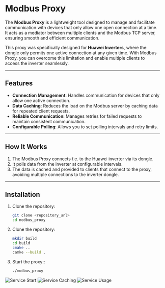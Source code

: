 # Modbus Proxy

The **Modbus Proxy** is a lightweight tool designed to manage and facilitate communication with devices that only allow one open connection at a time. It acts as a mediator between multiple clients and the Modbus TCP server, ensuring smooth and efficient communication.

This proxy was specifically designed for **Huawei Inverters**, where the dongle only permits one active connection at any given time. With Modbus Proxy, you can overcome this limitation and enable multiple clients to access the inverter seamlessly.

---

## Features

- **Connection Management**: Handles communication for devices that only allow one active connection.
- **Data Caching**: Reduces the load on the Modbus server by caching data for repeated client requests.
- **Reliable Communication**: Manages retries for failed requests to maintain consistent communication.
- **Configurable Polling**: Allows you to set polling intervals and retry limits.

---

## How It Works

1. The Modbus Proxy connects f.e. to the Huawei inverter via its dongle.
2. It polls data from the inverter at configurable intervals.
3. The data is cached and provided to clients that connect to the proxy, avoiding multiple connections to the inverter dongle.

---

## Installation

1. Clone the repository:

   ```bash
   git clone <repository_url>
   cd modbus_proxy

2. Clone the repository:

   ```bash
   mkdir build
   cd build
   cmake ..
   camke --build .

3. Start the proxy::

   ```bash
   ./modbus_proxy


![Service Start](docs/img/service_start.png)
![Service Caching](docs/img/service_caching.png)
![Service Usage](docs/img/service_usage.png)
